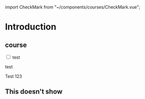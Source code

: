 import CheckMark from "~/components/courses/CheckMark.vue";

# Introduction

## course

<input type="checkbox" value="test123"/> test

<CheckMark identifier="module_1_question_1" text="hello boy"> </CheckMark>

test

<CheckMark identifier="module_1_question_2" text="hello girl"></CheckMark> Test 123

## This doesn't show

